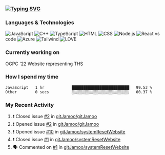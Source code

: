 ### [![Typing SVG](https://readme-typing-svg.herokuapp.com?vCenter=true&multiline=true&height=70&lines=Hi%2C+I'm+James+%F0%9F%91%8B;Currently+looking+for+work+%F0%9F%92%BC)](https://git.io/typing-svg)

### Languages & Technologies

![JavaScript](https://img.shields.io/badge/JavaScript-F7DF1E?style=for-the-badge&logo=javascript&logoColor=black)
![C++](https://img.shields.io/badge/-C++-000?&logo=c%2b%2b&logoColor=00599C)
![TypeScript](https://img.shields.io/badge/TypeScript-007ACC?style=for-the-badge&logo=typescript&logoColor=white)
![HTML](https://img.shields.io/badge/HTML-239120?style=for-the-badge&logo=html5&logoColor=white)
![CSS](https://img.shields.io/badge/CSS-239120?&style=for-the-badge&logo=css3&logoColor=white)
![Node.js](https://img.shields.io/badge/Node.js-43853D?style=for-the-badge&logo=node.js&logoColor=white)
![React](https://img.shields.io/badge/React-20232A?style=for-the-badge&logo=react&logoColor=61DAFB)
vs code
![Azure](https://img.shields.io/badge/Microsoft_Azure-0089D6?style=for-the-badge&logo=microsoft-azure&logoColor=white)
![Tailwind](https://img.shields.io/badge/Tailwind_CSS-38B2AC?style=for-the-badge&logo=tailwind-css&logoColor=white)
![LOVE](http://ForTheBadge.com/images/badges/built-with-love.svg)

### Currently working on

OGPC '22 Website representing THS

### How I spend my time

<!--START_SECTION:waka-->

```text
JavaScript   1 hr            █████████████████████████   99.53 %
Other        0 secs          ░░░░░░░░░░░░░░░░░░░░░░░░░   00.37 %
```

<!--END_SECTION:waka-->

### My Recent Activity
<!--START_SECTION:activity-->
1. ❗️ Closed issue [#2](https://github.com/gitJamoo/gitJamoo/issues/2) in [gitJamoo/gitJamoo](https://github.com/gitJamoo/gitJamoo)
2. ❗️ Opened issue [#2](https://github.com/gitJamoo/gitJamoo/issues/2) in [gitJamoo/gitJamoo](https://github.com/gitJamoo/gitJamoo)
3. ❗️ Opened issue [#10](https://github.com/gitJamoo/systemResetWebsite/issues/10) in [gitJamoo/systemResetWebsite](https://github.com/gitJamoo/systemResetWebsite)
4. ❗️ Closed issue [#1](https://github.com/gitJamoo/systemResetWebsite/issues/1) in [gitJamoo/systemResetWebsite](https://github.com/gitJamoo/systemResetWebsite)
5. 🗣 Commented on [#1](https://github.com/gitJamoo/systemResetWebsite/issues/1) in [gitJamoo/systemResetWebsite](https://github.com/gitJamoo/systemResetWebsite)
<!--END_SECTION:activity-->

<!-- using waka time, https://github.com/athul/waka-readme, shields, and profile activity updater, https://dev.to/envoy_/150-badges-for-github-pnk) -->
